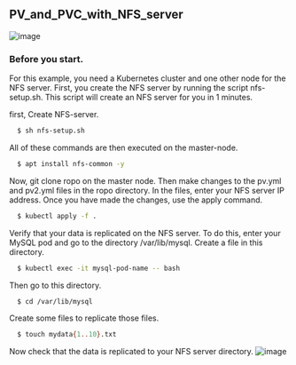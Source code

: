 
## PV_and_PVC_with_NFS_server

![image](https://github.com/Abhay956/PV_and_PVC_with_NFS_server/assets/132220412/88b8428a-a58f-44d4-858d-f7dcd2108226)

### Before you start.

For this example, you need a Kubernetes cluster and one other node for the NFS server. First, you create the NFS server by running the script nfs-setup.sh. This script will create an NFS server for you in 1 minutes.

first, Create NFS-server.

```bash
  $ sh nfs-setup.sh
```

All of these commands are then executed on the master-node.
```bash
  $ apt install nfs-common -y
```
Now, git clone ropo on the master node. Then make changes to the pv.yml and pv2.yml files in the ropo directory. In the files, enter your NFS server IP address. Once you have made the changes, use the apply command.
```bash
  $ kubectl apply -f .

```
Verify that your data is replicated on the NFS server. To do this, enter your MySQL pod and go to the directory /var/lib/mysql. Create a file in this directory.
```bash
  $ kubectl exec -it mysql-pod-name -- bash
```
Then go to this directory.
```bash
  $ cd /var/lib/mysql
```
Create some files to replicate those files.
```bash
  $ touch mydata{1..10}.txt
```
Now check that the data is replicated to your NFS server directory.
![image](https://github.com/Abhay956/PV_and_PVC_with_NFS_server/assets/132220412/a55306d4-f4a2-482a-a6af-381e9e1a7f16)


